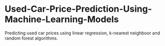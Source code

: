 # Used-Car-Price-Prediction-Using-Machine-Learning-Models
 Predicting used car prices using linear regression, k-nearest neighboor and random forest algorithms. 
